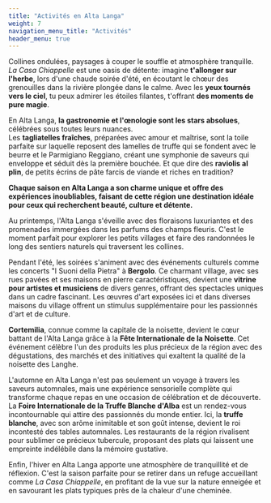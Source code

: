 ```yaml
---
title: "Activités en Alta Langa"
weight: 7
navigation_menu_title: "Activités"
header_menu: true
---
```


Collines ondulées, paysages à couper le souffle et atmosphère tranquille.  
*La Casa Chiappelle* est une oasis de détente: imagine **t'allonger sur l'herbe**, lors d'une chaude soirée d'été, en écoutant le chœur des grenouilles dans la rivière plongée dans le calme. Avec les **yeux tournés vers le ciel**, tu peux admirer les étoiles filantes, t'offrant **des moments de pure magie**.

En Alta Langa, **la gastronomie et l'œnologie sont les stars absolues**, célébrées sous toutes leurs nuances.  
Les **tagliatelles fraîches**, préparées avec amour et maîtrise, sont la toile parfaite sur laquelle reposent des lamelles de truffe qui se fondent avec le beurre et le Parmigiano Reggiano, créant une symphonie de saveurs qui enveloppe et séduit dès la première bouchée. Et que dire des **raviolis al plin**, de petits écrins de pâte farcis de viande et riches en tradition?

**Chaque saison en Alta Langa a son charme unique et offre des expériences inoubliables, faisant de cette région une destination idéale pour ceux qui recherchent beauté, culture et détente.**

Au printemps, l'Alta Langa s'éveille avec des floraisons luxuriantes et des promenades immergées dans les parfums des champs fleuris. C'est le moment parfait pour explorer les petits villages et faire des randonnées le long des sentiers naturels qui traversent les collines.

Pendant l'été, les soirées s'animent avec des événements culturels comme les concerts "I Suoni della Pietra" à **Bergolo**. Ce charmant village, avec ses rues pavées et ses maisons en pierre caractéristiques, devient une **vitrine pour artistes et musiciens** de divers genres, offrant des spectacles uniques dans un cadre fascinant. Les œuvres d'art exposées ici et dans diverses maisons du village offrent un stimulus supplémentaire pour les passionnés d'art et de culture.

**Cortemilia**, connue comme la capitale de la noisette, devient le cœur battant de l'Alta Langa grâce à la **Fête Internationale de la Noisette**. Cet événement célèbre l'un des produits les plus précieux de la région avec des dégustations, des marchés et des initiatives qui exaltent la qualité de la noisette des Langhe.

L'automne en Alta Langa n'est pas seulement un voyage à travers les saveurs automnales, mais une expérience sensorielle complète qui transforme chaque repas en une occasion de célébration et de découverte.  
La **Foire Internationale de la Truffe Blanche d'Alba** est un rendez-vous incontournable qui attire des passionnés du monde entier. Ici, la **truffe blanche**, avec son arôme inimitable et son goût intense, devient le roi incontesté des tables automnales. Les restaurants de la région rivalisent pour sublimer ce précieux tubercule, proposant des plats qui laissent une empreinte indélébile dans la mémoire gustative.

Enfin, l'hiver en Alta Langa apporte une atmosphère de tranquillité et de réflexion. C'est la saison parfaite pour se retirer dans un refuge accueillant comme *La Casa Chiappelle*, en profitant de la vue sur la nature enneigée et en savourant les plats typiques près de la chaleur d'une cheminée.

